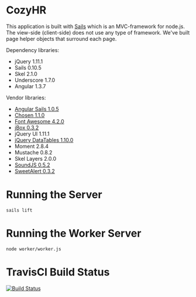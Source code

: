 # CozyHR

This application is built with [Sails](http://sailsjs.org) which is an MVC-framework for node.js. The view-side (client-side) does not use any type of framework. We've built page helper objects that surround each page.

Dependency libraries:
- jQuery 1.11.1
- Sails 0.10.5
- Skel 2.1.0
- Underscore 1.7.0
- Angular 1.3.7

Vendor libraries:
- [Angular Sails 1.0.5](https://github.com/janpantel/angular-sails)
- [Chosen 1.1.0](https://github.com/harvesthq/chosen)
- [Font Awesome 4.2.0](http://fortawesome.github.io/Font-Awesome/)
- [jBox 0.3.2](http://stephanwagner.me/jBox)
- jQuery UI 1.11.1
- [jQuery DataTables 1.10.0](http://datatables.net/)
- Moment 2.8.4
- Mustache 0.8.2
- Skel Layers 2.0.0
- [SoundJS 0.5.2](http://www.createjs.com/#!/SoundJS)
- [SweetAlert 0.3.2](https://github.com/t4t5/sweetalert)

# Running the Server

    sails lift

# Running the Worker Server

    node worker/worker.js

# TravisCI Build Status

[![Build Status](https://magnum.travis-ci.com/ethryx/cozyhr.svg?token=ZGUsczNCbDSVMaWGduK6&branch=master)](https://magnum.travis-ci.com/ethryx/cozyhr)
